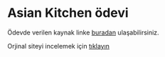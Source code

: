 # Asian Kitchen ödevi
Ödevde verilen kaynak linke [buradan](https://drive.google.com/drive/folders/1AWmcQkDTfz6VFXrzWCWi0QAqUs4IivMp) ulaşabilirsiniz.

Orjinal siteyi incelemek için [tıklayın](https://ayerdelen.github.io/AsianKitchen/)